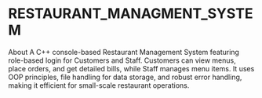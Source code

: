 # RESTAURANT_MANAGMENT_SYSTEM
About A C++ console-based Restaurant Management System featuring role-based login for Customers and Staff. Customers can view menus, place orders, and get detailed bills, while Staff manages menu items. It uses OOP principles, file handling for data storage, and robust error handling, making it efficient for small-scale restaurant operations.
